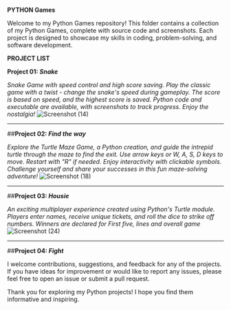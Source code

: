 **PYTHON Games**

Welcome to my Python Games repository! This folder contains a collection of my Python Games, complete with source code and screenshots. 
Each project is designed to showcase my skills in coding, problem-solving, and software development.

**PROJECT LIST**

**Project 01: _Snake_**

_Snake Game with speed control and high score saving. Play the classic game with a twist - change the snake's speed during gameplay. The score is based on speed, and the highest score is saved. Python code and executable are available, with screenshots to track progress. Enjoy the nostalgia!_
![Screenshot (14)](https://github.com/durgaganeshthota/Python_Projects/assets/101440954/09430c78-7f17-4032-83e3-611b59549c5b)

**  **
##**Project 02: _Find the way_**

_Explore the Turtle Maze Game, a Python creation, and guide the intrepid turtle through the maze to find the exit. 
Use arrow keys or W, A, S, D keys to move. Restart with "R" if needed. Enjoy interactivity with clickable symbols. 
Challenge yourself and share your successes in this fun maze-solving adventure!_
![Screenshot (18)](https://github.com/durgaganeshthota/Python_Projects/assets/101440954/090d375c-7075-487a-abc1-f0620841b524)

**  **
##**Project 03: _Housie_**

_An exciting multiplayer experience created using Python's Turtle module. Players enter names, receive unique tickets, and roll the dice to strike off numbers. Winners are declared for First five, lines and overall game_
![Screenshot (24)](https://github.com/durgaganeshthota/Python_Games/assets/101440954/fe8dc69c-f489-4d7a-87eb-592075b2a976)

**  **
##**Project 04: _Fight_**




I welcome contributions, suggestions, and feedback for any of the projects. 
If you have ideas for improvement or would like to report any issues, please feel free to open an issue or submit a pull request.

Thank you for exploring my Python projects! I hope you find them informative and inspiring.
